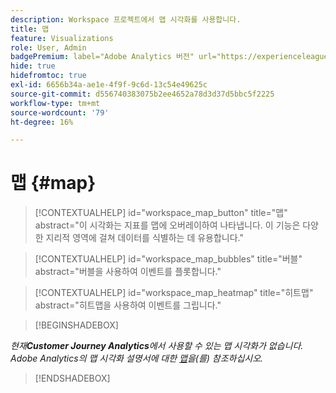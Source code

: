 ```yaml
---
description: Workspace 프로젝트에서 맵 시각화를 사용합니다.
title: 맵
feature: Visualizations
role: User, Admin
badgePremium: label="Adobe Analytics 버전" url="https://experienceleague.adobe.com/docs/analytics/analyze/analysis-workspace/visualizations/map-visualization.html" tooltip="이 문서의 Adobe Analytics 버전을 보려면 을(를) 선택합니다."
hide: true
hidefromtoc: true
exl-id: 6656b34a-ae1e-4f9f-9c6d-13c54e49625c
source-git-commit: d556740383075b2ee4652a78d3d37d5bbc5f2225
workflow-type: tm+mt
source-wordcount: '79'
ht-degree: 16%

---
```


# 맵 {#map}

<!-- markdownlint-disable MD034 -->

>[!CONTEXTUALHELP]
>id="workspace_map_button"
>title="맵"
>abstract="이 시각화는 지표를 맵에 오버레이하여 나타냅니다. 이 기능은 다양한 지리적 영역에 걸쳐 데이터를 식별하는 데 유용합니다."

<!-- markdownlint-enable MD034 -->

<!-- markdownlint-disable MD034 -->

>[!CONTEXTUALHELP]
>id="workspace_map_bubbles"
>title="버블"
>abstract="버블을 사용하여 이벤트를 플롯합니다."

<!-- markdownlint-enable MD034 -->

<!-- markdownlint-disable MD034 -->

>[!CONTEXTUALHELP]
>id="workspace_map_heatmap"
>title="히트맵"
>abstract="히트맵을 사용하여 이벤트를 그립니다."

<!-- markdownlint-enable MD034 -->


>[!BEGINSHADEBOX]

*현재&#x200B;**Customer Journey Analytics**에서 사용할 수 있는 맵 시각화가 없습니다.
Adobe Analytics의 맵 시각화 설명서에 대한 [맵](https://experienceleague.adobe.com/en/docs/analytics/analyze/analysis-workspace/visualizations/map-visualization)을(를) 참조하십시오.*

>[!ENDSHADEBOX]
